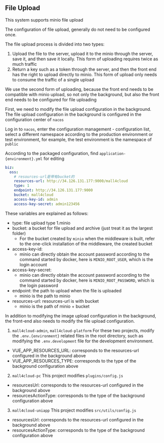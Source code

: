 ## File Upload

This system supports minio file upload

The configuration of file upload, generally do not need to be configured once.

The file upload process is divided into two types:

1. Upload the file to the server, upload it to the minio through the server, save it, and then save it locally. This form of uploading requires twice as much traffic
2. Return a key such as a token through the server, and then the front end has the right to upload directly to minio. This form of upload only needs to consume the traffic of a single upload

We use the second form of uploading, because the front end needs to be compatible with minio upload, so not only the background, but also the front end needs to be configured for file uploading

First, we need to modify the file upload configuration in the background. The file upload configuration in the background is configured in the configuration center of `nacos`

Log in to `nacos`, enter the configuration management - configuration list, select a different namespace according to the production environment or test environment, for example, the test environment is the namespace of `public`

According to the packaged configuration, find `application-{environment}.yml` for editing

```yaml
biz:
  oss:
    # resources-url是带有bucket的
    resources-url: http://34.126.131.177:9000/mall4cloud
    type: 1
    endpoint: http://34.126.131.177:9000
    bucket: mall4cloud
    access-key-id: admin
    access-key-secret: admin123456
```

These variables are explained as follows:

- type: file upload type 1.minio
- bucket: a bucket for file upload and archive (just treat it as the largest folder)
  - For the bucket created by `minio` when the middleware is built, refer to the one-click installation of the middleware, the created bucket
- access-key-id:
  - minio can directly obtain the account password according to the command started by docker, here is `MINIO_ROOT_USER`, which is the login account
- access-key-secret:
  - minio can directly obtain the account password according to the command started by docker, here is `MINIO_ROOT_PASSWORD`, which is the login password
- endpoint: the path to upload when the file is uploaded
  - minio is the path to minio
- resources-url: resources-url is with bucket
  - minio is the path of minio + bucket

In addition to modifying the image upload configuration in the background, the front-end also needs to modify the file upload configuration.

1. `mall4cloud-admin`, `mall4cloud-platform` For these two projects, modify the `.env.{environment}` related files in the root directory, such as modifying the `.env.development` file for the development environment.

- VUE_APP_RESOURCES_URL: corresponds to the resources-url configured in the background above
- VUE_APP_RESOURCES_TYPE: corresponds to the type of the background configuration above

2. `mall4cloud-pc` This project modifies `plugins/config.js`

- resourcesUrl: corresponds to the resources-url configured in the background above
- resourcesActionType: corresponds to the type of the background configuration above

3. `mall4cloud-uniapp` This project modifies `src/utils/config.js`

- resourcesUrl: corresponds to the resources-url configured in the background above
- resourcesActionType: corresponds to the type of the background configuration above
